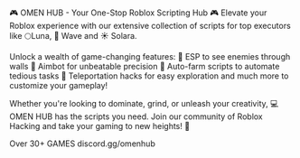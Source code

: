 🎮 OMEN HUB - Your One-Stop Roblox Scripting Hub 🎮
Elevate your Roblox experience with our extensive collection of scripts for top executors like 🌕Luna, 🌊 Wave and ☀️ Solara.

Unlock a wealth of game-changing features:
👀 ESP to see enemies through walls
🎯 Aimbot for unbeatable precision
🤖 Auto-farm scripts to automate tedious tasks
🚀 Teleportation hacks for easy exploration
and much more to customize your gameplay!

Whether you're looking to dominate, grind, or unleash your creativity, 💻 OMEN HUB has the scripts you need. Join our community of Roblox Hacking and take your gaming to new heights! 🚀

Over 30+ GAMES
discord.gg/omenhub
